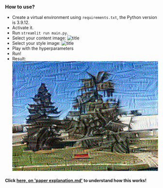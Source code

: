 ### How to use?

- Create a virtual environment using ```requirements.txt```, the Python version is $3.9.12$.
- Activate it.
- Run ```streamlit run main.py```.
- Select your content image: ![title](https://github.com/ReinforcedKnowledge/Neural-Style-Transfer/blob/main/images/trees.jpg)
- Select your style image: ![title](https://github.com/ReinforcedKnowledge/Neural-Style-Transfer/blob/main/images/building.jpg)
- Play with the hyperparameters
- Run!
- Result: ![title](https://github.com/ReinforcedKnowledge/Neural-Style-Transfer/blob/main/images/trees_building_mixed.jpeg)

#### Click [here, on 'paper explanation.md'](https://github.com/ReinforcedKnowledge/Neural-Style-Transfer/blob/main/paper%20explanation.md) to understand how this works! 
